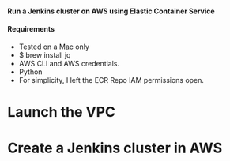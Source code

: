#### Run a Jenkins cluster on AWS using Elastic Container Service

#### Requirements
* Tested on a Mac only
* $ brew install jq
* AWS CLI and AWS credentials.
* Python
* For simplicity, I left the ECR Repo IAM permissions open.

<h1>Launch the VPC</h1>

</a>
<a href="https://console.aws.amazon.com/cloudformation/home?region=us-east-1#/stacks/new?templateURL=https://s3.amazonaws.com/jasondebolt-public/template-vpc.json"
<img src="https://s3.amazonaws.com/cloudformation-examples/cloudformation-launch-stack.png">
</a>

<h1>Create a Jenkins cluster in AWS</h1>
</a>
<a href="https://console.aws.amazon.com/cloudformation/home?region=us-east-1#/stacks/new?templateURL=https://s3.amazonaws.com/jasondebolt-public/template-jenkins-cluster.json"
<img src="https://s3.amazonaws.com/cloudformation-examples/cloudformation-launch-stack.png">
</a>
